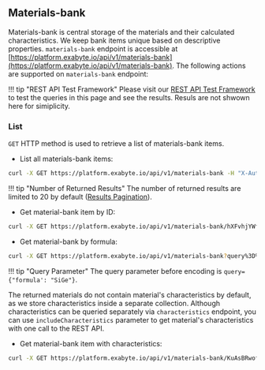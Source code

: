 ## Materials-bank

Materials-bank is central storage of the materials and their calculated characteristics. We keep bank items unique based on descriptive properties. `materials-bank` endpoint is accessible at [https://platform.exabyte.io/api/v1/materials-bank](https://platform.exabyte.io/api/v1/materials-bank). The following actions are supported on `materials-bank` endpoint:

!!! tip "REST API Test Framework"
    Please visit our [REST API Test Framework](https://docs.exabyte.io/api/#!/Materials_Bank/get_materials_bank) to test the queries in this page and see the results. Resuls are not shwown here for simiplicity.

### List

`GET` HTTP method is used to retrieve a list of materials-bank items.

* List all materials-bank items:

```bash
curl -X GET https://platform.exabyte.io/api/v1/materials-bank -H "X-Auth-Token: f2KpRW7KeN9aPmjSZ" -H "X-User-Id: fbdpsNf4oHiX79vMJ"
```

!!! tip "Number of Returned Results"
    The number of returned results are limited to 20 by default ([Results Pagination](../query-structure/#results-pagination)).

* Get material-bank item by ID:

```bash
curl -X GET https://platform.exabyte.io/api/v1/materials-bank/hXFvhjYWfR2fmDFJ9 -H "X-Auth-Token: f2KpRW7KeN9aPmjSZ" -H "X-User-Id: fbdpsNf4oHiX79vMJ"
```

* Get material-bank by formula:

```bash
curl -X GET https://platform.exabyte.io/api/v1/materials-bank?query%3D%7B%27formula%27%3A+%27SiGe%27%7D -H "X-Auth-Token: f2KpRW7KeN9aPmjSZ" -H "X-User-Id: fbdpsNf4oHiX79vMJ"
```

!!! tip "Query Parameter"
    The query parameter before encoding is `query={"formula': "SiGe"}`.

The returned materials do not contain material's characteristics by default, as we store characteristics inside a separate collection. Although characteristics can be queried separately via `characteristics` endpoint, you can use `includeCharacteristics` parameter to get material's characteristics with one call to the REST API.

* Get material-bank item with characteristics:
```bash
curl -X GET https://platform.exabyte.io/api/v1/materials-bank/KuAsBRwofzGfHPWiT?includeCharacteristics=true -H "X-Auth-Token: f2KpRW7KeN9aPmjSZ" -H "X-User-Id: fbdpsNf4oHiX79vMJ"
```
